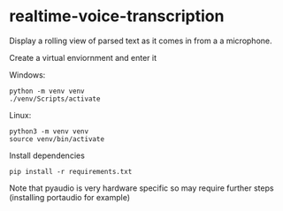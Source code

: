 # realtime-voice-transcription
Display a rolling view of parsed text as it comes in from a a microphone.

Create a virtual enviornment and enter it

Windows:
```
python -m venv venv
./venv/Scripts/activate
```
Linux:
```
python3 -m venv venv
source venv/bin/activate
```

Install dependencies
```
pip install -r requirements.txt
```

Note that pyaudio is very hardware specific so may require further steps (installing portaudio for example)
